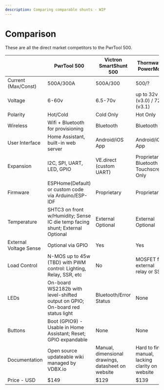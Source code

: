 ```yaml
---
description: Comparing comparable shunts - WIP
---
```


# Comparison

These are all the direct market competitors to the PwrTool 500.

|                        | PwrTool 500                                                                    | Victron SmartShunt 500                             | Thornwave PowerMon                              | REDARC Smart Battery Monitor            | LNEX AirShunt 500              |
| ---------------------- | ------------------------------------------------------------------------------ | -------------------------------------------------- | ----------------------------------------------- | --------------------------------------- | ------------------------------ |
| Current (Max/Const)    | 500A/300A                                                                      | 500A/300                                           | 500/?                                           | 500/?                                   | 500/?                          |
| Voltage                | 6-60v                                                                          | 6.5-70v                                            | up to 32v (v3.0) / 72v (v3.1)                   | 9-32v                                   | 8-100v                         |
| Polarity               | Hot/Cold                                                                       | Cold Only                                          | Hot Only                                        | Cold Only                               | Cold Only                      |
| Wireless               | Wifi + Bluetooth for provisioning                                              | Bluetooth                                          | Bluetooth                                       | Bluetooth                               | Bluetooth                      |
| User Interface         | Home Assistant, built-in web server                                            | Android/iOS App                                    | Android/iOS App                                 | Android/iOS App                         | Custom App                     |
| Expansion              | I2C, SPI, UART, LED, GPIO                                                      | VE.direct (custom UART)                            | Proprietary Bluetooth Touchscreen Only          | R-Bus / CAN (Undocumented)              | UART (Undocumented)            |
| Firmware               | ESPHome(Default) or custom code via Arduino/ESP-IDF                            | Proprietary                                        | Proprietary                                     | Proprietary                             | Proprietary                    |
| Temperature            | SHTC3 on front w/Humidity; Sense IC die temp facing shunt;   External Optional | External Optional                                  | External Optional                               | External on included B+ cable?          | External Included              |
| External Voltage Sense | Optional via GPIO                                                              | Yes                                                | Yes                                             | No                                      | Yes                            |
| Load Control           | N-MOS up to 45w (TBD) with PWM control: Lighting, Relay, SSR, etc              | No                                                 | MOSFET for external relay or SSR                | with compatible external control system | No                             |
| LEDs                   | On-board WS2182b with level-shifted output on GPIO; On-board red status light  | Bluetooth/Error Status                             | None                                            | Bluetooth Staus                         | Bluetooth / Warning Status     |
| Buttons                | Boot (GPIO9) - Usable in Home Assistant; Reset; GPIO expandable                | None                                               | None                                            | Bluetooth Control                       | None                           |
| Documentation          | Open source updateable wiki managed by VDBX.io                                 | Manual, dimensional drawings, datasheet on website | Hard to find manual, lacking clarity on website | Manual on website                       | No website or manual available |
| Price - USD            | $149                                                                           | $129                                               | $139                                            | $189                                    | $69                            |

